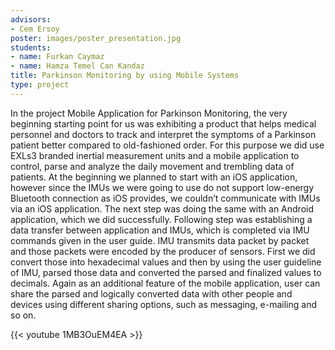 ```yaml
---
advisors:
- Cem Ersoy
poster: images/poster_presentation.jpg
students:
- name: Furkan Caymaz
- name: Hamza Temel Can Kandaz
title: Parkinson Monitoring by using Mobile Systems
type: project
---
```


In the project Mobile Application for Parkinson Monitoring, the very beginning starting point for us was exhibiting a product that helps medical personnel and doctors to track and interpret the symptoms of a Parkinson patient better compared to old-fashioned order. For this purpose we did use EXLs3 branded inertial measurement units and a mobile application to control, parse and analyze the daily movement and trembling data of patients. At the beginning we planned to start with an iOS application, however since the IMUs we were going to use do not support low-energy Bluetooth connection as iOS provides, we couldn’t communicate with IMUs via an iOS application. The next step was doing the same with an Android application, which we did successfully. Following step was establishing a data transfer between application and IMUs, which is completed via IMU commands given in the user guide. IMU transmits data packet by packet and those packets were encoded by the producer of sensors. First we did convert those into hexadecimal values and then by using the user guideline of IMU, parsed those data and converted the parsed and finalized values to decimals. Again as an additional feature of the mobile application, user can share the parsed and logically converted data with other people and devices using different sharing options, such as messaging, e-mailing and so on.


{{< youtube 1MB3OuEM4EA >}}